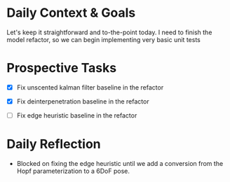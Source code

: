 # Daily Context & Goals

Let's keep it straightforward and to-the-point today. I need to finish the
model refactor, so we can begin implementing very basic unit tests


# Prospective Tasks

* [X] Fix unscented kalman filter baseline in the refactor
* [X] Fix deinterpenetration baseline in the refactor
* [ ] Fix edge heuristic baseline in the refactor


# Daily Reflection

* Blocked on fixing the edge heuristic until we add a conversion from the Hopf
  parameterization to a 6DoF pose.
